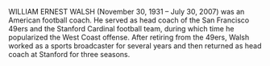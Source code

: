 WILLIAM ERNEST WALSH (November 30, 1931 – July 30, 2007) was an American football coach. He served as head coach of the San Francisco 49ers and the Stanford Cardinal football team, during which time he popularized the West Coast offense. After retiring from the 49ers, Walsh worked as a sports broadcaster for several years and then returned as head coach at Stanford for three seasons.
